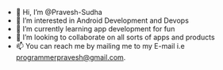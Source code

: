 - 👋 Hi, I’m @Pravesh-Sudha
- 👀 I’m interested in Android Development and Devops
- 🌱 I’m currently learning app development for fun
- 💞️ I’m looking to collaborate on all sorts of apps and products
- 📫 You can reach me by mailing me to my E-mail i.e programmerpravesh@gmail.com.

<!---
Pravesh-Sudha/Pravesh-Sudha is a ✨ special ✨ repository because its `README.md` (this file) appears on your GitHub profile.
You can click the Preview link to take a look at your changes.
--->
